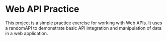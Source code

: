# Web API Practice

This project is a simple practice exercise for working with Web APIs. 
It uses a randomAPI to demonstrate basic API integration and manipulation of data in a web application.
